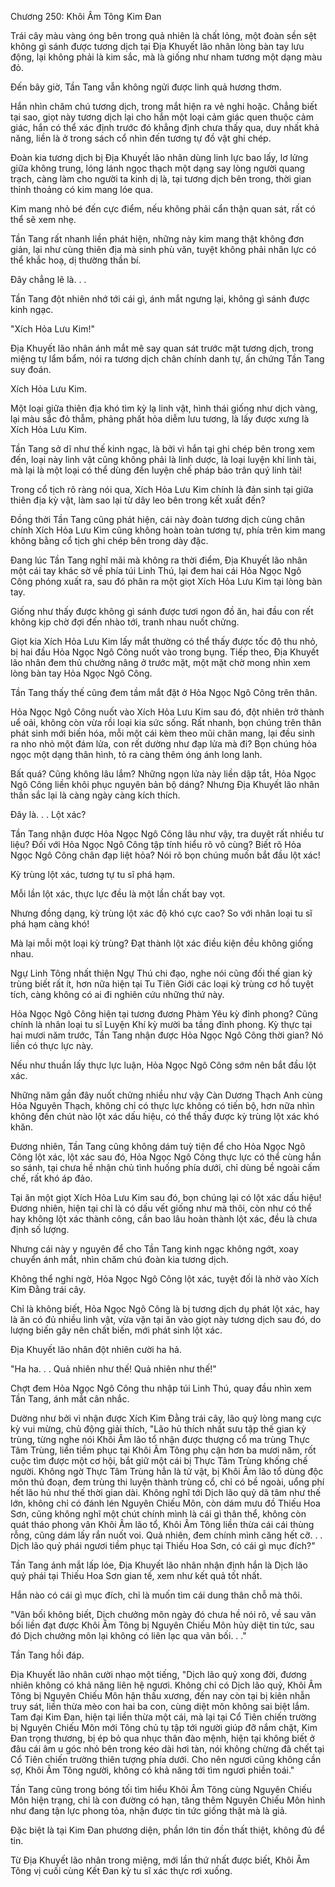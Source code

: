 




Chương 250: Khôi Âm Tông Kim Đan


Trái cây màu vàng óng bên trong quả nhiên là chất lỏng, một đoàn sền sệt không gì sánh được tương dịch tại Địa Khuyết lão nhân lòng bàn tay lưu động, lại không phải là kim sắc, mà là giống như nham tương một dạng màu đỏ.

Đến bây giờ, Tần Tang vẫn không ngửi được linh quả hương thơm.

Hắn nhìn chăm chú tương dịch, trong mắt hiện ra vẻ nghi hoặc. Chẳng biết tại sao, giọt này tương dịch lại cho hắn một loại cảm giác quen thuộc cảm giác, hắn có thể xác định trước đó khẳng định chưa thấy qua, duy nhất khả năng, liền là ở trong sách cổ nhìn đến tương tự đồ vật ghi chép.

Đoàn kia tương dịch bị Địa Khuyết lão nhân dùng linh lực bao lấy, lơ lửng giữa không trung, lóng lánh ngọc thạch một dạng say lòng người quang trạch, càng làm cho người ta kinh dị là, tại tương dịch bên trong, thời gian thỉnh thoảng có kim mang lóe qua.

Kim mang nhỏ bé đến cực điểm, nếu không phải cẩn thận quan sát, rất có thể sẽ xem nhẹ.

Tần Tang rất nhanh liền phát hiện, những này kim mang thật không đơn giản, lại như cùng thiên địa mà sinh phù văn, tuyệt không phải nhân lực có thể khắc hoạ, dị thường thần bí.

Đây chẳng lẽ là. . .

Tần Tang đột nhiên nhớ tới cái gì, ánh mắt ngưng lại, không gì sánh được kinh ngạc.

"Xích Hỏa Lưu Kim!"

Địa Khuyết lão nhân ánh mắt mê say quan sát trước mặt tương dịch, trong miệng tự lẩm bẩm, nói ra tương dịch chân chính danh tự, ấn chứng Tần Tang suy đoán.

Xích Hỏa Lưu Kim.

Một loại giữa thiên địa khó tìm kỳ lạ linh vật, hình thái giống như dịch vàng, lại màu sắc đỏ thẫm, phảng phất hỏa diễm lưu tương, là lấy được xưng là Xích Hỏa Lưu Kim.

Tần Tang sở dĩ như thế kinh ngạc, là bởi vì hắn tại ghi chép bên trong xem đến, loại này linh vật cũng không phải là linh dược, là loại luyện khí linh tài, mà lại là một loại có thể dùng đến luyện chế pháp bảo trân quý linh tài!

Trong cổ tịch rõ ràng nói qua, Xích Hỏa Lưu Kim chính là đản sinh tại giữa thiên địa kỳ vật, làm sao lại từ dây leo bên trong kết xuất đến?

Đồng thời Tần Tang cũng phát hiện, cái này đoàn tương dịch cùng chân chính Xích Hỏa Lưu Kim cũng không hoàn toàn tương tự, phía trên kim mang không bằng cổ tịch ghi chép bên trong dày đặc.

Đang lúc Tần Tang nghĩ mãi mà không ra thời điểm, Địa Khuyết lão nhân một cái tay khác sờ về phía túi Linh Thú, lại đem hai cái Hỏa Ngọc Ngô Công phóng xuất ra, sau đó phân ra một giọt Xích Hỏa Lưu Kim tại lòng bàn tay.

Giống như thấy được không gì sánh được tươi ngon đồ ăn, hai đầu con rết không kịp chờ đợi đến nhào tới, tranh nhau nuốt chửng.

Giọt kia Xích Hỏa Lưu Kim lấy mắt thường có thể thấy được tốc độ thu nhỏ, bị hai đầu Hỏa Ngọc Ngô Công nuốt vào trong bụng. Tiếp theo, Địa Khuyết lão nhân đem thủ chưởng nâng ở trước mặt, một mặt chờ mong nhìn xem lòng bàn tay Hỏa Ngọc Ngô Công.

Tần Tang thấy thế cũng đem tầm mắt đặt ở Hỏa Ngọc Ngô Công trên thân.

Hỏa Ngọc Ngô Công nuốt vào Xích Hỏa Lưu Kim sau đó, đột nhiên trở thành uể oải, không còn vừa rồi loại kia sức sống. Rất nhanh, bọn chúng trên thân phát sinh mới biến hóa, mỗi một cái kèm theo mũi chân mang, lại đều sinh ra nho nhỏ một đám lửa, con rết dường như đạp lửa mà đi? Bọn chúng hỏa ngọc một dạng thân hình, tỏ ra càng thêm óng ánh long lanh.

Bất quá? Cũng không lâu lắm? Những ngọn lửa này liền dập tắt, Hỏa Ngọc Ngô Công liền khôi phục nguyên bản bộ dáng? Nhưng Địa Khuyết lão nhân thần sắc lại là càng ngày càng kích thích.

Đây là. . . Lột xác?

Tần Tang nhận được Hỏa Ngọc Ngô Công lâu như vậy, tra duyệt rất nhiều tư liệu? Đối với Hỏa Ngọc Ngô Công tập tính hiểu rõ vô cùng? Biết rõ Hỏa Ngọc Ngô Công chân đạp liệt hỏa? Nói rõ bọn chúng muốn bắt đầu lột xác!

Kỳ trùng lột xác, tương tự tu sĩ phá hạm.

Mỗi lần lột xác, thực lực đều là một lần chất bay vọt.

Nhưng đồng dạng, kỳ trùng lột xác độ khó cực cao? So với nhân loại tu sĩ phá hạm càng khó!

Mà lại mỗi một loại kỳ trùng? Đạt thành lột xác điều kiện đều không giống nhau.

Ngự Linh Tông nhất thiện Ngự Thú chi đạo, nghe nói cũng đối thế gian kỳ trùng biết rất ít, hơn nữa hiện tại Tu Tiên Giới các loại kỳ trùng cơ hồ tuyệt tích, càng không có ai đi nghiên cứu những thứ này.

Hỏa Ngọc Ngô Công hiện tại tương đương Phàm Yêu kỳ đỉnh phong? Cũng chính là nhân loại tu sĩ Luyện Khí kỳ mười ba tầng đỉnh phong. Kỳ thực tại hai mươi năm trước, Tần Tang nhận được Hỏa Ngọc Ngô Công thời gian? Nó liền có thực lực này.

Nếu như thuần lấy thực lực luận, Hỏa Ngọc Ngô Công sớm nên bắt đầu lột xác.

Những năm gần đây nuốt chửng nhiều như vậy Càn Dương Thạch Anh cùng Hỏa Nguyên Thạch, không chỉ có thực lực không có tiến bộ, hơn nữa nhìn không đến chút nào lột xác dấu hiệu, có thể thấy được kỳ trùng lột xác khó khăn.

Đương nhiên, Tần Tang cũng không dám tuỳ tiện để cho Hỏa Ngọc Ngô Công lột xác, lột xác sau đó, Hỏa Ngọc Ngô Công thực lực có thể cùng hắn so sánh, tại chưa hề nhận chủ tình huống phía dưới, chỉ dùng bề ngoài cấm chế, rất khó áp đảo.

Tại ăn một giọt Xích Hỏa Lưu Kim sau đó, bọn chúng lại có lột xác dấu hiệu! Đương nhiên, hiện tại chỉ là có dấu vết giống như mà thôi, còn như có thể hay không lột xác thành công, cần bao lâu hoàn thành lột xác, đều là chưa định số lượng.

Nhưng cái này y nguyên để cho Tần Tang kinh ngạc không ngớt, xoay chuyển ánh mắt, nhìn chăm chú đoàn kia tương dịch.

Không thể nghi ngờ, Hỏa Ngọc Ngô Công lột xác, tuyệt đối là nhờ vào Xích Kim Đằng trái cây.

Chỉ là không biết, Hỏa Ngọc Ngô Công là bị tương dịch dụ phát lột xác, hay là ăn có đủ nhiều linh vật, vừa vặn tại ăn vào giọt này tương dịch sau đó, do lượng biến gây nên chất biến, mới phát sinh lột xác.

Địa Khuyết lão nhân đột nhiên cười ha hả.

"Ha ha. . . Quả nhiên như thế! Quả nhiên như thế!"

Chợt đem Hỏa Ngọc Ngô Công thu nhập túi Linh Thú, quay đầu nhìn xem Tần Tang, ánh mắt cân nhắc.

Dường như bởi vì nhận được Xích Kim Đằng trái cây, lão quỷ lòng mang cực kỳ vui mừng, chủ động giải thích, "Lão hủ thích nhất sưu tập thế gian kỳ trùng, từng nghe nói Khôi Âm lão tổ nhận được thượng cổ ma trùng Thực Tâm Trùng, liền tiềm phục tại Khôi Âm Tông phụ cận hơn ba mươi năm, rốt cuộc tìm được một cơ hội, bắt giữ một cái bị Thực Tâm Trùng khống chế người. Không ngờ Thực Tâm Trùng hẳn là tử vật, bị Khôi Âm lão tổ dùng độc môn thủ đoạn, đem trùng thi luyện thành trùng cổ, chỉ có bề ngoài, uổng phí hết lão hủ như thế thời gian dài. Không nghĩ tới Dịch lão quỷ dã tâm như thế lớn, không chỉ có đánh lén Nguyên Chiếu Môn, còn dám mưu đồ Thiếu Hoa Sơn, cũng không nghĩ một chút chính mình là cái gì thân thể, không còn quát tháo phong vân Khôi Âm lão tổ, Khôi Âm Tông liền thừa cái cái thùng rỗng, cũng dám lấy rắn nuốt voi. Quả nhiên, đem chính mình căng hết cỡ. . . Dịch lão quỷ phái ngươi tiềm phục tại Thiếu Hoa Sơn, có cái gì mục đích?"

Tần Tang ánh mắt lấp lóe, Địa Khuyết lão nhân nhận định hắn là Dịch lão quỷ phái tại Thiếu Hoa Sơn gian tế, xem như kết quả tốt nhất.

Hắn nào có cái gì mục đích, chỉ là muốn tìm cái dung thân chỗ mà thôi.

"Vãn bối không biết, Dịch chưởng môn ngày đó chưa hề nói rõ, về sau vãn bối liền đạt được Khôi Âm Tông bị Nguyên Chiếu Môn hủy diệt tin tức, sau đó Dịch chưởng môn lại không có liên lạc qua vãn bối. . ."

Tần Tang hồi đáp.

Địa Khuyết lão nhân cười nhạo một tiếng, "Dịch lão quỷ xong đời, đương nhiên không có khả năng liên hệ ngươi. Không chỉ có Dịch lão quỷ, Khôi Âm Tông bị Nguyên Chiếu Môn hận thấu xương, đến nay còn tại bị kiên nhẫn truy sát, liền thừa mèo con hai ba con, cùng diệt môn không sai biệt lắm. Tam đại Kim Đan, hiện tại liền thừa một cái, mà lại tại Cổ Tiên chiến trường bị Nguyên Chiếu Môn mới Tông chủ tụ tập tới người giúp đỡ nắm chặt, Kim Đan trọng thương, bị ép bỏ qua nhục thân đào mệnh, hiện tại không biết ở đâu cái âm u góc nhỏ bên trong kéo dài hơi tàn, nói không chừng đã chết tại Cổ Tiên chiến trường thiên tượng phía dưới. Cho nên ngươi cũng không cần sợ, Khôi Âm Tông người, không có khả năng tới tìm ngươi phiền toái."

Tần Tang cũng trong bóng tối tìm hiểu Khôi Âm Tông cùng Nguyên Chiếu Môn hiện trạng, chỉ là con đường có hạn, tăng thêm Nguyên Chiếu Môn hình như đang tận lực phong tỏa, nhận được tin tức giống thật mà là giả.

Đặc biệt là tại Kim Đan phương diện, phần lớn tin đồn thất thiệt, không đủ để tin.

Từ Địa Khuyết lão nhân trong miệng, mới lần thứ nhất được biết, Khôi Âm Tông vị cuối cùng Kết Đan kỳ tu sĩ xác thực rơi xuống.




